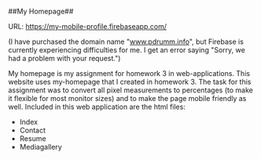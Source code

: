 ##My Homepage##

URL: https://my-mobile-profile.firebaseapp.com/

(I have purchased the domain name "www.pdrumm.info", but Firebase is currently experiencing
difficulties for me. I get an error saying "Sorry, we had a problem with your request.")

My homepage is my assignment for homework 3 in web-applications. This website uses my-homepage that
I created in homework 3. The task for this assignment was to convert all pixel measurements to
percentages (to make it flexible for most monitor sizes) and to make the page mobile friendly as
well. Included in this web application are the html files:

- Index
- Contact
- Resume
- Mediagallery
